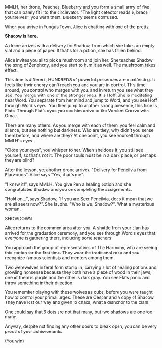 MMLH, her drone, Peaches, Blueberry and you form a small army of five that can barely fit into the circlevator. "The light detector reads 6, brace yourselves", you warn them. Blueberry seems confused.

When you arrive in Fungus Town, Alice is chatting with one of the pretty. 

**Shadow is here.**

A drone arrives with a delivery for Shadow, from which she takes an empty vial and a piece of paper. If that's for a potion, she has fallen behind.

Alice invites you all to pick a mushroom and join her. She teaches Shadow the song of Zenphony, and you start to hum it as well. The mushroom takes effect.

This time is different, HUNDREDS of powerful presences are manifesting. It feels like their energy can't reach you and you are in control. This time around, you control who merges with you, and in return you see what they see. You merge with one of the stronger ones. It is Hoff. She is meditating near Word. You separate from her mind and jump to Word, and you see Hoff through Word's eyes. You then jump to another strong presence, this time is Flats. Through Flat's eyes you see him arrive to the Verdant Groove with Omac.

There are many others. As you merge with each of them, you feel calm and silence, but see nothing but darkness. Who are they, why didn't you sense them before, and where are they? At one point, you see yourself through MMLH's eyes. 

"Close your eyes", you whisper to her. When she does it, you still see yourself, so that's not it. The poor souls must be in a dark place, or perhaps they are blind?

After the lesson, yet another drone arrives. "Delivery for Pencilvia from Flatwoods". Alice says "Yes, that's me".

"I knew it!", says MMLH. You give Pen a healing potion and she congratulates Shadow and you on completing the assignments.

"Hold on...", says Shadow, "If you are Seer Pencilvia, does it mean that we are all seers now?". She laughs. "Who is we, Shadow?". What a mysterious woman.

SHOWDOWN

Alice returns to the common area after you. A shuttle from your clan has arrived for the graduation ceremony, and you see through Word's eyes that everyone is gathering there, including some teachers.

You approach the group of representatives of The Harmony, who are seeing this station for the first time. They wear the traditional robe and you recognize famous scientists and mentors among them.

Two werewolves in feral form stomp in, carrying a lot of healing potions and growling nonsense because they both have a piece of wood in their jaws, one of them is purple and the other is dark gray. You see Flats panic and throw something in their direction. 

You remember playing with these wolves as cubs, before you were taught how to control your primal urges. These are Cespar and a copy of Shadow. They have lost our way and given to chaos, what a dishonor to the clan!  

One could say that 6 dots are not that many, but two shadows are one too many.

Anyway, despite not finding any other doors to break open, you can be very proud of your achievements.

(You win)

